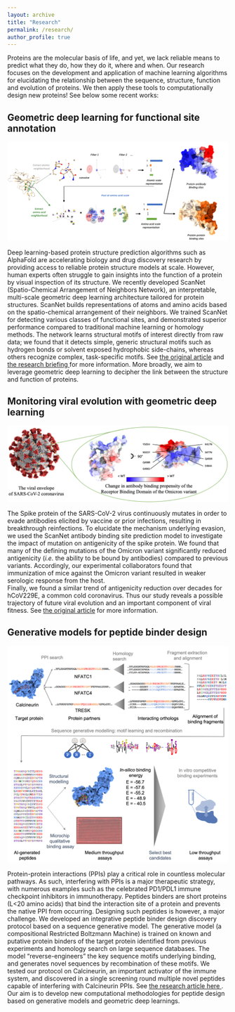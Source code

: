 ```yaml
---
layout: archive
title: "Research"
permalink: /research/
author_profile: true
---
```

Proteins are the molecular basis of life, and yet, we lack reliable means to predict what they do, how they do it, where and when. 
Our research focuses on the development and application of machine learning algorithms for elucidating the relationship between the sequence, structure, function and evolution of proteins.
We then apply these tools to computationally design new proteins! See below some recent works:

## Geometric deep learning for functional site annotation

![](/images/self/scannet.png)

Deep learning-based protein structure prediction algorithms such as AlphaFold are accelerating biology and drug discovery research by providing access to reliable protein structure models at scale. 
However, human experts often struggle to gain insights into the function of a protein by visual inspection of its structure. 
We recently developed ScanNet (Spatio-Chemical Arrangement of Neighbors Network), an interpretable, multi-scale geometric deep learning architecture tailored for protein structures. 
ScanNet builds representations of atoms and amino acids based on the spatio-chemical arrangement of their neighbors. 
We trained ScanNet for detecting various classes of functional sites, and demonstrated superior performance compared to traditional machine learning or homology methods.
The network learns structural motifs of interest directly from raw data; we found that it detects simple, generic structural motifs such as hydrogen bonds or solvent exposed hydrophobic side-chains, whereas others recognize complex, task-specific motifs. 
See <a href="https://www.nature.com/articles/s41592-022-01490-7"> the original article</a> and <a href="https://www.nature.com/articles/s41592-022-01492-5"> the research briefing </a> for more information.
More broadly, we aim to leverage geometric deep learning to decipher the link between the structure and function of proteins.

## Monitoring viral evolution with geometric deep learning

![](/images/self/SARS-CoV-2.png)

The Spike protein of the SARS-CoV-2 virus continuously mutates in order to evade antibodies elicited by vaccine or prior infections, resulting in breakthrough reinfections.
To elucidate the mechanism underlying evasion, we used the ScanNet antibody binding site prediction model to investigate the impact of mutation on antigenicity of the spike protein.
We found that many of the defining mutations of the Omicron variant significantly reduced antigenicity (_i.e._ the ability to be bound by antibodies) compared to previous variants. Accordingly, our experimental collaborators found that immunization of mice against the Omicron variant resulted in weaker serologic response from the host.  
Finally, we found a similar trend of antigenicity reduction over decades for hCoV229E, a common cold coronavirus. Thus our study reveals a possible trajectory of future viral evolution and an important component of viral fitness. See <a href="https://doi.org/10.1016/j.celrep.2022.111512"> the original article</a> for more information.

## Generative models for peptide binder design

![](/images/self/peptide_design.png)

Protein-protein interactions (PPIs) play a critical role in countless molecular pathways. As such, interfering with PPIs is a major therapeutic strategy, with numerous examples such as the celebrated PD1/PDL1 immune checkpoint inhibitors in immunotherapy.
Peptides binders are short proteins (L<20 amino acids) that bind the interaction site of a protein and prevents the native PPI from occurring. Designing such peptides is however, a major challenge. We developed an integrative peptide binder design discovery protocol based on a sequence generative model. The generative model (a compositional Restricted Boltzmann Machine) is trained on known and putative protein binders of the target protein identified from previous experiments and homology search on large sequence databases. 
The model “reverse-engineers” the key sequence motifs underlying binding, and generates novel sequences by recombination of these motifs. We tested our protocol on Calcineurin, an important activator of the immune system, and discovered in a single screening round multiple novel peptides capable of interfering with Calcineurin PPIs. 
See <a href="https://doi.org/10.1371/journal.pcbi.1010874"> the research article here </a>. Our aim is to develop new computational methodologies for peptide design based on generative models and geometric deep learnings.


